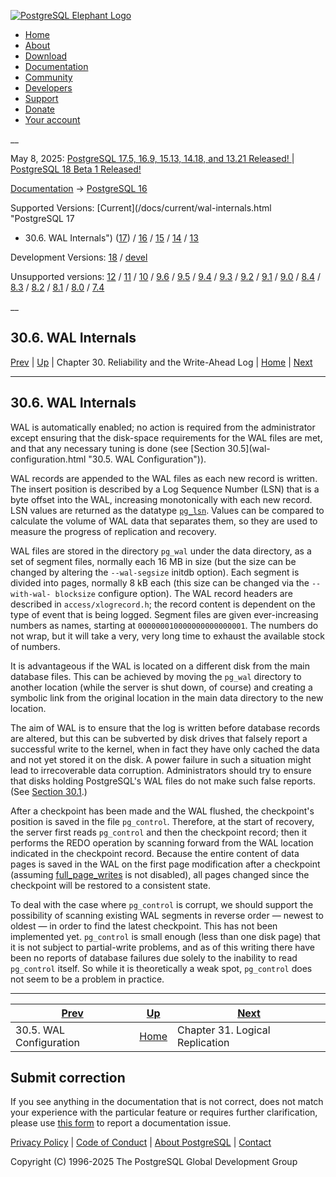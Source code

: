 [ ![PostgreSQL Elephant Logo](/media/img/about/press/elephant.png) ](/)

  * [Home](/ "Home")
  * [About](/about/ "About")
  * [Download](/download/ "Download")
  * [Documentation](/docs/ "Documentation")
  * [Community](/community/ "Community")
  * [Developers](/developer/ "Developers")
  * [Support](/support/ "Support")
  * [Donate](/about/donate/ "Donate")
  * [Your account](/account/ "Your account")

__

May 8, 2025: [ PostgreSQL 17.5, 16.9, 15.13, 14.18, and 13.21 Released! ](/about/news/postgresql-175-169-1513-1418-and-1321-released-3072/) | [ PostgreSQL 18 Beta 1 Released! ](/about/news/postgresql-18-beta-1-released-3070/)

[Documentation](/docs/ "Documentation") -> [PostgreSQL
16](/docs/16/index.html)

Supported Versions: [Current](/docs/current/wal-internals.html "PostgreSQL 17
- 30.6. WAL Internals") ([17](/docs/17/wal-internals.html "PostgreSQL 17 -
30.6. WAL Internals")) / [16](/docs/16/wal-internals.html "PostgreSQL 16 -
30.6. WAL Internals") / [15](/docs/15/wal-internals.html "PostgreSQL 15 -
30.6. WAL Internals") / [14](/docs/14/wal-internals.html "PostgreSQL 14 -
30.6. WAL Internals") / [13](/docs/13/wal-internals.html "PostgreSQL 13 -
30.6. WAL Internals")

Development Versions: [18](/docs/18/wal-internals.html "PostgreSQL 18 -
30.6. WAL Internals") / [devel](/docs/devel/wal-internals.html "PostgreSQL
devel - 30.6. WAL Internals")

Unsupported versions: [12](/docs/12/wal-internals.html "PostgreSQL 12 -
30.6. WAL Internals") / [11](/docs/11/wal-internals.html "PostgreSQL 11 -
30.6. WAL Internals") / [10](/docs/10/wal-internals.html "PostgreSQL 10 -
30.6. WAL Internals") / [9.6](/docs/9.6/wal-internals.html "PostgreSQL 9.6 -
30.6. WAL Internals") / [9.5](/docs/9.5/wal-internals.html "PostgreSQL 9.5 -
30.6. WAL Internals") / [9.4](/docs/9.4/wal-internals.html "PostgreSQL 9.4 -
30.6. WAL Internals") / [9.3](/docs/9.3/wal-internals.html "PostgreSQL 9.3 -
30.6. WAL Internals") / [9.2](/docs/9.2/wal-internals.html "PostgreSQL 9.2 -
30.6. WAL Internals") / [9.1](/docs/9.1/wal-internals.html "PostgreSQL 9.1 -
30.6. WAL Internals") / [9.0](/docs/9.0/wal-internals.html "PostgreSQL 9.0 -
30.6. WAL Internals") / [8.4](/docs/8.4/wal-internals.html "PostgreSQL 8.4 -
30.6. WAL Internals") / [8.3](/docs/8.3/wal-internals.html "PostgreSQL 8.3 -
30.6. WAL Internals") / [8.2](/docs/8.2/wal-internals.html "PostgreSQL 8.2 -
30.6. WAL Internals") / [8.1](/docs/8.1/wal-internals.html "PostgreSQL 8.1 -
30.6. WAL Internals") / [8.0](/docs/8.0/wal-internals.html "PostgreSQL 8.0 -
30.6. WAL Internals") / [7.4](/docs/7.4/wal-internals.html "PostgreSQL 7.4 -
30.6. WAL Internals")

__

30.6. WAL Internals  
---  
[Prev](wal-configuration.html "30.5. WAL Configuration")  | [Up](wal.html "Chapter 30. Reliability and the Write-Ahead Log") | Chapter 30. Reliability and the Write-Ahead Log | [Home](index.html "PostgreSQL 16.9 Documentation") |  [Next](logical-replication.html "Chapter 31. Logical Replication")  
  
* * *

## 30.6. WAL Internals #

WAL is automatically enabled; no action is required from the administrator
except ensuring that the disk-space requirements for the WAL files are met,
and that any necessary tuning is done (see [Section 30.5](wal-
configuration.html "30.5. WAL Configuration")).

WAL records are appended to the WAL files as each new record is written. The
insert position is described by a Log Sequence Number (LSN) that is a byte
offset into the WAL, increasing monotonically with each new record. LSN values
are returned as the datatype [`pg_lsn`](datatype-pg-lsn.html "8.20. pg_lsn
Type"). Values can be compared to calculate the volume of WAL data that
separates them, so they are used to measure the progress of replication and
recovery.

WAL files are stored in the directory `pg_wal` under the data directory, as a
set of segment files, normally each 16 MB in size (but the size can be changed
by altering the `--wal-segsize` initdb option). Each segment is divided into
pages, normally 8 kB each (this size can be changed via the `--with-wal-
blocksize` configure option). The WAL record headers are described in
`access/xlogrecord.h`; the record content is dependent on the type of event
that is being logged. Segment files are given ever-increasing numbers as
names, starting at `000000010000000000000001`. The numbers do not wrap, but it
will take a very, very long time to exhaust the available stock of numbers.

It is advantageous if the WAL is located on a different disk from the main
database files. This can be achieved by moving the `pg_wal` directory to
another location (while the server is shut down, of course) and creating a
symbolic link from the original location in the main data directory to the new
location.

The aim of WAL is to ensure that the log is written before database records
are altered, but this can be subverted by disk drives that falsely report a
successful write to the kernel, when in fact they have only cached the data
and not yet stored it on the disk. A power failure in such a situation might
lead to irrecoverable data corruption. Administrators should try to ensure
that disks holding PostgreSQL's WAL files do not make such false reports. (See
[Section 30.1](wal-reliability.html "30.1. Reliability").)

After a checkpoint has been made and the WAL flushed, the checkpoint's
position is saved in the file `pg_control`. Therefore, at the start of
recovery, the server first reads `pg_control` and then the checkpoint record;
then it performs the REDO operation by scanning forward from the WAL location
indicated in the checkpoint record. Because the entire content of data pages
is saved in the WAL on the first page modification after a checkpoint
(assuming [full_page_writes](runtime-config-wal.html#GUC-FULL-PAGE-WRITES) is
not disabled), all pages changed since the checkpoint will be restored to a
consistent state.

To deal with the case where `pg_control` is corrupt, we should support the
possibility of scanning existing WAL segments in reverse order — newest to
oldest — in order to find the latest checkpoint. This has not been implemented
yet. `pg_control` is small enough (less than one disk page) that it is not
subject to partial-write problems, and as of this writing there have been no
reports of database failures due solely to the inability to read `pg_control`
itself. So while it is theoretically a weak spot, `pg_control` does not seem
to be a problem in practice.

* * *

[Prev](wal-configuration.html "30.5. WAL Configuration")  | [Up](wal.html "Chapter 30. Reliability and the Write-Ahead Log") |  [Next](logical-replication.html "Chapter 31. Logical Replication")  
---|---|---  
30.5. WAL Configuration  | [Home](index.html "PostgreSQL 16.9 Documentation") |  Chapter 31. Logical Replication  
  
## Submit correction

If you see anything in the documentation that is not correct, does not match
your experience with the particular feature or requires further clarification,
please use [this form](/account/comments/new/16/wal-internals.html/) to report
a documentation issue.

[Privacy Policy](/about/privacypolicy) | [Code of Conduct](/about/policies/coc/) | [About PostgreSQL](/about/) | [Contact](/about/contact/)  

Copyright (C) 1996-2025 The PostgreSQL Global Development Group

